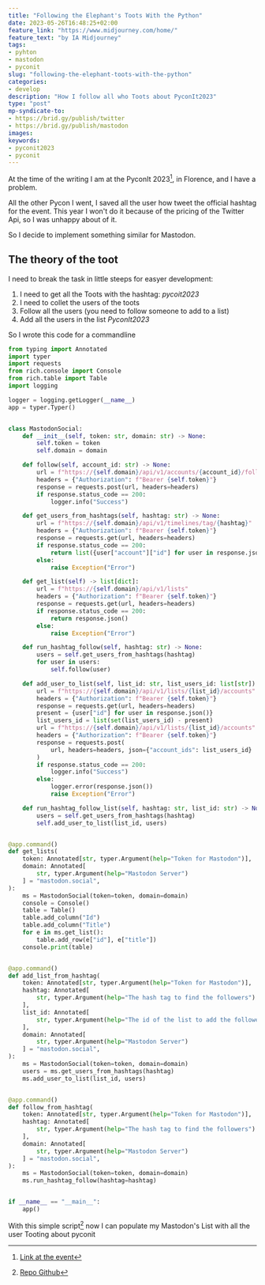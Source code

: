 ```yaml
---
title: "Following the Elephant's Toots With the Python"
date: 2023-05-26T16:48:25+02:00
feature_link: "https://www.midjourney.com/home/"
feature_text: "by IA Midjourney"
tags:
- pyhton
- mastodon
- pyconit
slug: "following-the-elephant-toots-with-the-python"
categories:
- develop
description: "How I follow all who Toots about PyconIt2023"
type: "post"
mp-syndicate-to:
- https://brid.gy/publish/twitter
- https://brid.gy/publish/mastodon
images:
keywords:
- pyconit2023
- pyconit
---
```


At the time of the writing I am at the PyconIt 2023[^1], in Florence, and I have a problem.
[^1]: [Link at the event](https://pycon.it/)

All the other Pycon I went, I saved all the user how tweet the official hashtag for the event. This year I won't do it because of the pricing of the Twitter Api, so I was unhappy about of it.

So I decide to implement something similar for Mastodon.

## The theory of the toot

I need to break the task in little steeps for easyer development:

1. I need to get all the Toots with the hashtag: _pycoit2023_
2. I need to collet the users of the toots
3. Follow all the users (you need to follow someone to add to a list)
4. Add all the users in the list _PyconIt2023_

So I wrote this code for a commandline 

~~~ python
from typing import Annotated
import typer
import requests
from rich.console import Console
from rich.table import Table
import logging

logger = logging.getLogger(__name__)
app = typer.Typer()


class MastodonSocial:
    def __init__(self, token: str, domain: str) -> None:
        self.token = token
        self.domain = domain

    def follow(self, account_id: str) -> None:
        url = f"https://{self.domain}/api/v1/accounts/{account_id}/follow"
        headers = {"Authorization": f"Bearer {self.token}"}
        response = requests.post(url, headers=headers)
        if response.status_code == 200:
            logger.info("Success")

    def get_users_from_hashtags(self, hashtag: str) -> None:
        url = f"https://{self.domain}/api/v1/timelines/tag/{hashtag}"
        headers = {"Authorization": f"Bearer {self.token}"}
        response = requests.get(url, headers=headers)
        if response.status_code == 200:
            return list({user["account"]["id"] for user in response.json()})
        else:
            raise Exception("Error")

    def get_list(self) -> list[dict]:
        url = f"https://{self.domain}/api/v1/lists"
        headers = {"Authorization": f"Bearer {self.token}"}
        response = requests.get(url, headers=headers)
        if response.status_code == 200:
            return response.json()
        else:
            raise Exception("Error")

    def run_hashtag_follow(self, hashtag: str) -> None:
        users = self.get_users_from_hashtags(hashtag)
        for user in users:
            self.follow(user)

    def add_user_to_list(self, list_id: str, list_users_id: list[str]) -> None:
        url = f"https://{self.domain}/api/v1/lists/{list_id}/accounts"
        headers = {"Authorization": f"Bearer {self.token}"}
        response = requests.get(url, headers=headers)
        present = {user["id"] for user in response.json()}
        list_users_id = list(set(list_users_id) - present)
        url = f"https://{self.domain}/api/v1/lists/{list_id}/accounts"
        headers = {"Authorization": f"Bearer {self.token}"}
        response = requests.post(
            url, headers=headers, json={"account_ids": list_users_id}
        )
        if response.status_code == 200:
            logger.info("Success")
        else:
            logger.error(response.json())
            raise Exception("Error")

    def run_hashtag_follow_list(self, hashtag: str, list_id: str) -> None:
        users = self.get_users_from_hashtags(hashtag)
        self.add_user_to_list(list_id, users)


@app.command()
def get_lists(
    token: Annotated[str, typer.Argument(help="Token for Mastodon")],
    domain: Annotated[
        str, typer.Argument(help="Mastodon Server")
    ] = "mastodon.social",
):
    ms = MastodonSocial(token=token, domain=domain)
    console = Console()
    table = Table()
    table.add_column("Id")
    table.add_column("Title")
    for e in ms.get_list():
        table.add_row(e["id"], e["title"])
    console.print(table)


@app.command()
def add_list_from_hashtag(
    token: Annotated[str, typer.Argument(help="Token for Mastodon")],
    hashtag: Annotated[
        str, typer.Argument(help="The hash tag to find the followers")
    ],
    list_id: Annotated[
        str, typer.Argument(help="The id of the list to add the followers")
    ],
    domain: Annotated[
        str, typer.Argument(help="Mastodon Server")
    ] = "mastodon.social",
):
    ms = MastodonSocial(token=token, domain=domain)
    users = ms.get_users_from_hashtags(hashtag)
    ms.add_user_to_list(list_id, users)


@app.command()
def follow_from_hashtag(
    token: Annotated[str, typer.Argument(help="Token for Mastodon")],
    hashtag: Annotated[
        str, typer.Argument(help="The hash tag to find the followers")
    ],
    domain: Annotated[
        str, typer.Argument(help="Mastodon Server")
    ] = "mastodon.social",
):
    ms = MastodonSocial(token=token, domain=domain)
    ms.run_hashtag_follow(hashtag=hashtag)


if __name__ == "__main__":
    app()
~~~

With this simple script[^2] now I can populate my Mastodon's List with all the user Tooting about pyconit

[^2]: [Repo Github](https://github.com/fundor333/mastodon_hashtag_and_follow)
